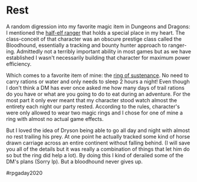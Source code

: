 # Rest

A random digression into my favorite magic item in Dungeons and Dragons: I mentioned the [half-elf ranger](02-change-DO.md) that holds a special place in my heart. The class-conceit of that character was an obscure prestige class called the Bloodhound, essentially a tracking and bounty hunter approach to ranger-ing. Admittedly not a terribly important ability in most games but as we have established I wasn't necessarily building that character for maximum power efficiency.

Which comes to a favorite item of mine: the [ring of sustenance](https://www.d20pfsrd.com/magic-items/rings/ring-of-sustenance/). No need to carry rations or water and only needs to sleep 2 hours a night! Even though I don't think a DM has ever once asked me how many days of trail rations do you have or what are you going to do to eat during an adventure. For the most part it only ever meant that my character stood watch almost the entirety each night our party rested. According to the rules, character's were only allowed to wear two magic rings and I chose for one of mine a ring with almost no actual game effects.

But I loved the idea of Dryson being able to go all day and night with almost no rest trailing his prey. At one point he actually tracked some kind of horse drawn carriage across an entire continent without falling behind. (I will save you all of the details but it was really a combination of things that let him do so but the ring did help a lot). By doing this I kind of derailed some of the DM's plans (Sorry Ip). But a bloodhound never gives up.

#rpgaday2020